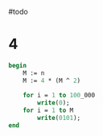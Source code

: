 #todo 



# 4
```pascal
begin
	M := n
	M := 4 * (M ^ 2)
	
	for i = 1 to 100_000
		write(0);
	for i = 1 to M
		write(0101);
end
```

